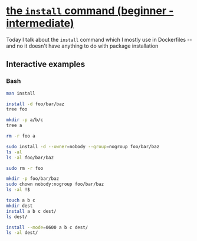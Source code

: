 # [the `install` command (beginner - intermediate)](https://youtu.be/Xk5XRy4OxOM)

Today I talk about the `install` command which I mostly use in Dockerfiles -- and no it doesn't have anything to do with package installation

## Interactive examples

### Bash

```bash
man install

install -d foo/bar/baz
tree foo

mkdir -p a/b/c
tree a

rm -r foo a

sudo install -d --owner=nobody --group=nogroup foo/bar/baz
ls -al
ls -al foo/bar/baz

sudo rm -r foo

mkdir -p foo/bar/baz
sudo chown nobody:nogroup foo/bar/baz
ls -al !$

touch a b c
mkdir dest
install a b c dest/
ls dest/

install --mode=0600 a b c dest/
ls -al dest/
```
